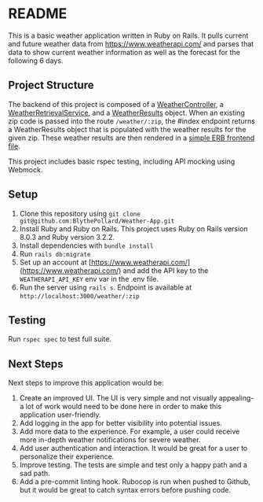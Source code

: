 # README

This is a basic weather application written in Ruby on Rails. It pulls current and future weather data from https://www.weatherapi.com/ and parses that data to show current weather information as well as the forecast for the following 6 days.

## Project Structure
The backend of this project is composed of a [WeatherController](app/controllers/weather_controller.rb), a [WeatherRetrievalService](app/services/weather_retrieval_service.rb), and a [WeatherResults](app/models/weather_results.rb) object. When an existing zip code is passed into the route `/weather/:zip`, the #index endpoint returns a WeatherResults object that is populated with the weather results for the given zip. These weather results are then rendered in a [simple ERB frontend file](app/views/weather/index.html.erb). 

This project includes basic rspec testing, including API mocking using Webmock. 

## Setup

1. Clone this repository using `git clone git@github.com:BlythePollard/Weather-App.git`
2. Install Ruby and Ruby on Rails. This project uses Ruby on Rails version 8.0.3 and Ruby version 3.2.2. 
3. Install dependencies with `bundle install`
4. Run `rails db:migrate`
4. Set up an account at [https://www.weatherapi.com/](https://www.weatherapi.com/) and add the API key to the `WEATHERAPI_API_KEY` env var in the .env file.
5. Run the server using `rails s`. Endpoint is available at `http://localhost:3000/weather/:zip`

## Testing

Run `rspec spec` to test full suite.

## Next Steps
Next steps to improve this application would be:
1. Create an improved UI. The UI is very simple and not visually appealing- a lot of work would need to be done here in order to make this application user-friendly.
2. Add logging in the app for better visibility into potential issues.
3. Add more data to the experience. For example, a user could receive more in-depth weather notifications for severe weather.
3. Add user authentication and interaction. It would be great for a user to personalize their experience.
4. Improve testing. The tests are simple and test only a happy path and a sad path.
5. Add a pre-commit linting hook. Rubocop is run when pushed to Github, but it would be great to catch syntax errors before pushing code.
